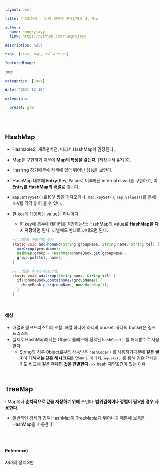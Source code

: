 ```yaml
---
layout: post

title: 자바의정석 - 11장 컬렉션 프레임워크 4. Map

author: 
  name: hungryjayy
  link: https://github.com/hungryjayy

description: null

tags: [java, map, collection]

featuredImage: 

img: 

categories: [Java]

date: '2021-12-15'

extensions:

  preset: gfm
---
```


<br>

## HashMap

* Hashtable의 새로운버전. 따라서 HashMap이 권장된다.

* Map을 구현하기 때문에 **Map의 특성을 갖는다**. (저장순서 유지 X).

* Hashing 하기때문에 검색에 있어 뛰어난 성능을 보인다.

* HashMap 내부에 **Entry**(Key, Value로 이루어진 internal class)를 구현하고, 이 **Entry를 HashMap의 배열**로 갖는다.

* `map.entrySet()`로 K-V 쌍을 가져오거나, `map.keySet()`, `map,values()`를 통해 K-V를 각각 읽어 올 수 있다.

* 한 key에 대응하는 value는 하나이다.

  * 한 key에 복수에 데이터를 저장하는법: HashMap의 value로 **HashMap을 다시 저장**하면 된다. 꺼낼때도 반대로 꺼내오면 된다.

  ```java
  // 그룹에 전화번호 추가
  static void addPhoneNo(String groupName, String name, String tel) {
    addGroup(groupName);
    HashMap group = (HashMap)phoneBook.get(groupName);
    group.put(tel, name);
  }
  
  // 그룹을 추가하기(초기에)
  static void addGroup(String name, String tel) {
    if(!phoneBook.containsKey(groupName)) {
      phoneBook.put(groupName, new HashMap());
    }
  }

<br>

#### 해싱

* 배열과 링크드리스트의 조합. 배열 하나에 하나의 bucket. 하나의 bucket은 링크드리스트
* 실제로 HashMap에서는 Object 클래스에 정의된 `hashCode()` 를 해시함수로 사용한다.
  * String의 경우 Object로부터 상속받은 `hashCode()` 를 사용하기때문에 **같은 글자에 대해서는 같은 해시코드**를 얻는다. 따라서, `equals()` 를 통해 같은 객체인지도 비교해 **같은 객체인 것을 판별한다.** -> hash 제약조건이 있는 이유

<br>

## TreeMap

: Map에서 **순차적으로 값을 저장하기 위해** 쓰인다. **범위검색이나 정렬이 필요한 경우 사용한다.**

* 일반적인 검색의 경우 HashMap이 TreeMap보다 뛰어나기 때문에 보통은 HashMap을 사용한다.

<br><br>

#### Reference)

자바의 정석 3판